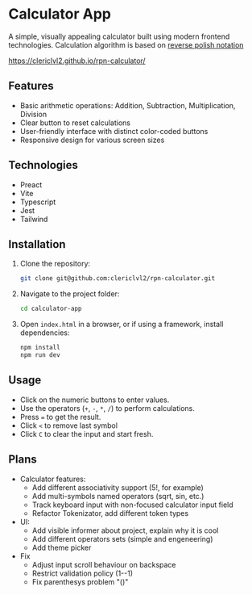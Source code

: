 # Calculator App

A simple, visually appealing calculator built using modern frontend technologies.
Calculation algorithm is based on [reverse polish notation](https://en.wikipedia.org/wiki/Shunting_yard_algorithm)

https://clericlvl2.github.io/rpn-calculator/

## Features
- Basic arithmetic operations: Addition, Subtraction, Multiplication, Division
- Clear button to reset calculations
- User-friendly interface with distinct color-coded buttons
- Responsive design for various screen sizes

## Technologies
- Preact
- Vite
- Typescript
- Jest
- Tailwind

## Installation
1. Clone the repository:
   ```sh
   git clone git@github.com:clericlvl2/rpn-calculator.git
   ```
2. Navigate to the project folder:
   ```sh
   cd calculator-app
   ```
3. Open `index.html` in a browser, or if using a framework, install dependencies:
   ```sh
   npm install
   npm run dev
   ```

## Usage
- Click on the numeric buttons to enter values.
- Use the operators (`+`, `-`, `*`, `/`) to perform calculations.
- Press `=` to get the result.
- Click `<` to remove last symbol
- Click `C` to clear the input and start fresh.

## Plans

- Calculator features:
  - Add different associativity support (5!, for example)
  - Add multi-symbols named operators (sqrt, sin, etc.)
  - Track keyboard input with non-focused calculator input field
  - Refactor Tokenizator, add different token types
- UI:
  - Add visible informer about project, explain why it is cool
  - Add different operators sets (simple and engeneering)
  - Add theme picker
- Fix
  - Adjust input scroll behaviour on backspace
  - Restrict validation policy (1--1)
  - Fix parenthesys problem "()"
